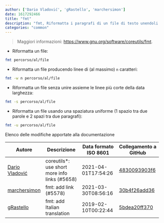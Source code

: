 ```yaml
---
author: ['Dario Vladović', 'gRastello', 'marchersimon']
date: 1617292466
title: "fmt"
description: "fmt, Riformatta i paragrafi di un file di testo unendoli e limitando la larghezza delle righe a un dato numero di caratteri (di default 75)."
categories: "common"
---
```

> Maggiori informazioni: <https://www.gnu.org/software/coreutils/fmt>.

- Riformatta un file:

```bash
fmt percorso/al/file
```

- Riformatta un file producendo linee di (al massimo) `n` caratteri:

```bash
fmt -w n percorso/al/file
```

- Riformatta un file senza unire assieme le linee più corte della data larghezza:

```bash
fmt -s percorso/al/file
```

- Riformatta un file usando una spaziatura uniforme (1 spazio tra due parole e 2 spazi tra due paragrafi):

```bash
fmt -u percorso/al/file
```
Elenco delle modifiche apportate alla documentazione


Autore | Descrizione | Data formato ISO 8601 | Collegamento a GitHub
------|-----|-----|-----
[Dario Vladović](mailto:d.vladimyr@gmail.com) | coreutils*: use short more info links (#5658) | 2021-04-01T17:54:26 | [4830093903f6](https://github.com/tldr-pages/tldr/commit/4830093903f66ccf3ebbc2ecf477286e45edac59)
[marchersimon](mailto:50295997+marchersimon@users.noreply.github.com) | fmt: add link (#5578) | 2021-03-30T08:56:16 | [30b4f26add36](https://github.com/tldr-pages/tldr/commit/30b4f26add3636e47ae11fd0f812671dacf2ab7f)
[gRastello](mailto:gabriele.rastello@edu.unito.it) | fmt: add Italian translation | 2019-02-10T00:22:44 | [5bdea20ff370](https://github.com/tldr-pages/tldr/commit/5bdea20ff3709b14a95b242a60c22ab15a32f183)

